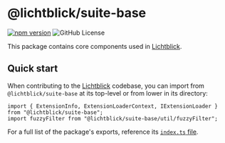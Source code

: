 # @lichtblick/suite-base &nbsp;

[![npm version](https://img.shields.io/npm/v/%40lichtblick%2Fsuite)](https://www.npmjs.com/package/@lichtblick/suite)
![GitHub License](https://img.shields.io/github/license/lichtblick-suite/lichtblick)

This package contains core components used in [Lichtblick](https://github.com/foxglove/suite).

## Quick start

When contributing to the [Lichtblick](https://github.com/lichtblick-suite/lichtblick) codebase, you can import from `@lichtblick/suite-base` at its top-level or from lower in its directory:

```plain
import { ExtensionInfo, ExtensionLoaderContext, IExtensionLoader } from "@lichtblick/suite-base";
import fuzzyFilter from "@lichtblick/suite-base/util/fuzzyFilter";
```

For a full list of the package's exports, reference its [`index.ts` file](https://github.com/lichtblick-suite/lichtblick/suite/blob/main/packages/suite-base/src/index.ts).
